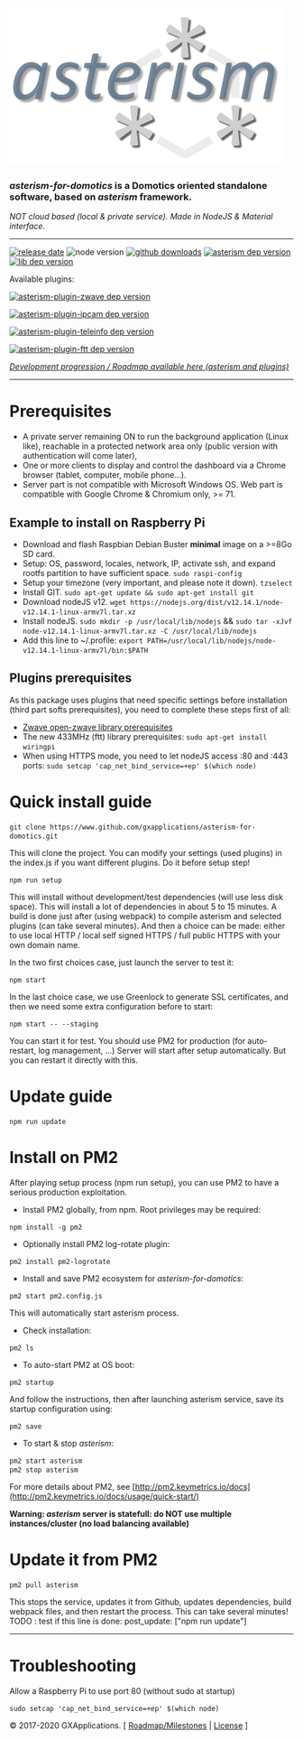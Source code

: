 ![asterism-logo](https://raw.githubusercontent.com/gxapplications/asterism/master/docs/asterism-text.png)

### _asterism-for-domotics_ is a Domotics oriented standalone software, based on _asterism_ framework.

_NOT cloud based (local & private service). Made in NodeJS & Material interface._

---

[![release date](https://img.shields.io/github/release-date/gxapplications/asterism-for-domotics.svg)](https://github.com/gxapplications/asterism-for-domotics/releases)
![node version](https://img.shields.io/badge/node-%3E%3D%2012.12.0-pink.svg)
[![github downloads](https://img.shields.io/github/downloads/gxapplications/asterism-for-domotics/total.svg?logo=github&label=github%20downloads)](https://github.com/gxapplications/asterism-for-domotics/releases)
[![asterism dep version](https://img.shields.io/badge/asterism-1.9-green.svg)](https://www.npmjs.com/package/asterism)
[![lib dep version](https://img.shields.io/badge/asterism%20plugin%20library-2.4-green.svg)](https://www.npmjs.com/package/asterism-plugin-library)

Available plugins:

[![asterism-plugin-zwave dep version](https://img.shields.io/badge/asterism%20plugin%20zwave-1.2-green.svg)](https://www.npmjs.com/package/asterism-plugin-zwave)

[![asterism-plugin-ipcam dep version](https://img.shields.io/badge/asterism%20plugin%20ipcam-1.6-green.svg)](https://www.npmjs.com/package/asterism-plugin-ipcam)

[![asterism-plugin-teleinfo dep version](https://img.shields.io/badge/asterism%20plugin%20teleinfo-0.3-orange.svg)](https://www.npmjs.com/package/asterism-plugin-teleinfo)

[![asterism-plugin-ftt dep version](https://img.shields.io/badge/asterism%20plugin%20ftt-0.1-orange.svg)](https://www.npmjs.com/package/asterism-plugin-ftt)


_[Development progression / Roadmap available here (asterism and plugins)](https://github.com/users/gxapplications/projects/1)_

---


# Prerequisites

- A private server remaining ON to run the background application (Linux like), reachable in a protected network area only (public version with authentication will come later),
- One or more clients to display and control the dashboard via a Chrome browser (tablet, computer, mobile phone...).
- Server part is not compatible with Microsoft Windows OS. Web part is compatible with Google Chrome & Chromium only, >= 71.

## Example to install on Raspberry Pi

- Download and flash Raspbian Debian Buster **minimal** image on a >=8Go SD card.
- Setup: OS, password, locales, network, IP, activate ssh, and expand rootfs partition to have sufficient space. `sudo raspi-config`
- Setup your timezone (very important, and please note it down). `tzselect`
- Install GIT. `sudo apt-get update && sudo apt-get install git`
- Download nodeJS v12. `wget https://nodejs.org/dist/v12.14.1/node-v12.14.1-linux-armv7l.tar.xz`
- Install nodeJS. `sudo mkdir -p /usr/local/lib/nodejs` && `sudo tar -xJvf node-v12.14.1-linux-armv7l.tar.xz -C /usr/local/lib/nodejs`
- Add this line to ~/.profile: `export PATH=/usr/local/lib/nodejs/node-v12.14.1-linux-armv7l/bin:$PATH`

## Plugins prerequisites

As this package uses plugins that need specific settings before installation (third part softs prerequisites), you need to complete these steps first of all:
- [Zwave open-zwave library prerequisites](https://github.com/gxapplications/asterism-plugin-zwave/blob/master/README.md#asterism-plugin-zwave)
- The new 433MHz (ftt) library prerequisites: `sudo apt-get install wiringpi`
- When using HTTPS mode, you need to let nodeJS access :80 and :443 ports: `sudo setcap 'cap_net_bind_service=+ep' $(which node)`


# Quick install guide

```
git clone https://www.github.com/gxapplications/asterism-for-domotics.git
```
This will clone the project. You can modify your settings (used plugins) in the index.js if you want different plugins. Do it before setup step!

```
npm run setup
```
This will install without development/test dependencies (will use less disk space). This will install a lot of dependencies in about 5 to 15 minutes.
A build is done just after (using webpack) to compile asterism and selected plugins (can take several minutes).
And then a choice can be made: either to use local HTTP / local self signed HTTPS / full public HTTPS with your own domain name.

In the two first choices case, just launch the server to test it:
```
npm start
```

In the last choice case, we use Greenlock to generate SSL certificates, and then we need some extra configuration before to start:
```
npm start -- --staging
```

You can start it for test. You should use PM2 for production (for auto-restart, log management, ...)
Server will start after setup automatically. But you can restart it directly with this.


# Update guide

```
npm run update
```


# Install on PM2

After playing setup process (npm run setup), you can use PM2 to have a serious production exploitation.

- Install PM2 globally, from npm. Root privileges may be required:
```
npm install -g pm2
```

- Optionally install PM2 log-rotate plugin:
```
pm2 install pm2-logrotate
```

- Install and save PM2 ecosystem for _asterism-for-domotics_:
```
pm2 start pm2.config.js
```
This will automatically start asterism process.

- Check installation:
```
pm2 ls
```

- To auto-start PM2 at OS boot:
```
pm2 startup
```
And follow the instructions, then after launching asterism service, save its startup configuration using:
```
pm2 save
```

- To start & stop _asterism_:
```
pm2 start asterism
pm2 stop asterism
```

For more details about PM2, see [http://pm2.keymetrics.io/docs](http://pm2.keymetrics.io/docs/usage/quick-start/)

**Warning: _asterism_ server is statefull: do NOT use multiple instances/cluster (no load balancing available)**


# Update it from PM2

```
pm2 pull asterism
```
This stops the service, updates it from Github, updates dependencies, build webpack files, and then restart the process. This can take several minutes!
TODO : test if this line is done:  post_update: ["npm run update"]

---


# Troubleshooting

Allow a Raspberry Pi to use port 80 (without sudo at startup)
```
sudo setcap 'cap_net_bind_service=+ep' $(which node)
```


:copyright: 2017-2020 GXApplications. [ [Roadmap/Milestones](https://github.com/gxapplications/asterism/milestones?direction=asc&sort=due_date&state=open) | [License](https://github.com/gxapplications/asterism-for-domotics/blob/master/LICENSE.md) ]
